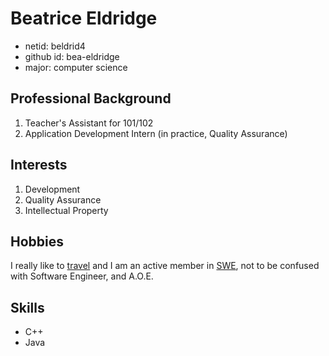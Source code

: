# Beatrice Eldridge 
* netid: beldrid4
* github id: bea-eldridge
* major: computer science 
## Professional Background
1. Teacher's Assistant for 101/102 
2. Application Development Intern (in practice, Quality Assurance)
## Interests 
1. Development
2. Quality Assurance 
3. Intellectual Property 
## Hobbies 
I really like to [travel](https://www.italia.it/en) and I am an active member in [SWE](https://swe.org/), not to be confused with Software Engineer, and A.O.E. 
## Skills
* C++
* Java

